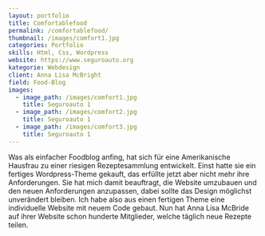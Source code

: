 ```yaml
---
layout: portfolio
title: Comfortablefood
permalink: /comfortablefood/
thumbnail: /images/comfort1.jpg
categories: Portfolio 
skills: Html, Css, Wordpress
website: https://www.seguroauto.org
kategorie: Webdesign
client: Anna Lisa McBright
field: Food-Blog
images:
  - image_path: /images/comfort1.jpg
    title: Seguroauto 1
  - image_path: /images/comfort2.jpg
    title: Seguroauto 1
  - image_path: /images/comfort3.jpg
    title: Seguroauto 1
---
```


Was als einfacher Foodblog anfing, hat sich für eine Amerikanische Hausfrau zu einer riesigen Rezeptesammlung entwickelt. Einst hatte sie ein fertiges Wordpress-Theme gekauft, das erfüllte jetzt aber nicht mehr ihre Anforderungen. Sie hat mich damit beauftragt, die Website umzubauen und den neuen Anforderungen anzupassen, dabei sollte das Design möglichst unverändert bleiben. Ich habe also aus einen fertigen Theme eine individuelle Website mit neuem Code gebaut. Nun hat Anna Lisa McBride auf ihrer Website schon hunderte Mitglieder, welche täglich neue Rezepte teilen.
